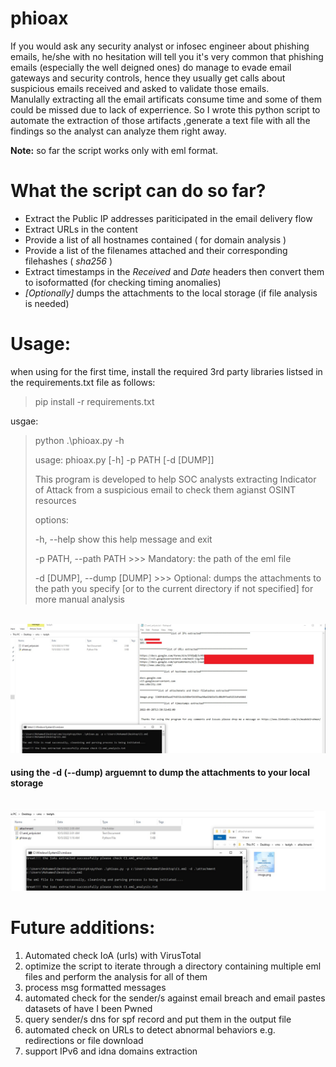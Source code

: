 # phioax
If you would ask any security analyst or infosec engineer about phishing emails, he/she with no hesitation will tell you it's very common that phishing emails (especially the well deigned ones) do manage to evade email gateways and security controls, hence they usually get calls about suspicious emails received and asked to validate those emails.\
Manulally extracting all the email artificats consume time and some of them could be missed due to lack of experrience. So I wrote this python script to automate the extraction of those artifacts ,generate a text file with all the findings so the analyst can analyze them right away.
 

**Note:** so far the script works only with eml format.

# What the script can do so far?
* Extract the Public IP addresses pariticipated in the email delivery flow
* Extract URLs in the content
* Provide a list of all hostnames contained ( for domain analysis )
* Provide a list of the filenames attached and their corresponding filehashes ( *sha256* )
* Extract timestamps in the *Received* and *Date* headers then convert them to isoformatted (for checking timing anomalies)
* *[Optionally]* dumps the attachments to the local storage (if file analysis is needed)

# Usage:
when using for the first time, install the required 3rd party libraries listsed in the requirements.txt file as follows:
>pip install -r requirements.txt

usgae:
>python .\phioax.py -h
>
>usage: phioax.py [-h] -p PATH [-d [DUMP]]
>
>This program is developed to help SOC analysts extracting Indicator of Attack from
>a suspicious email to check them agianst  OSINT resources
>
>options:
>
>  -h, --help            show this help message and exit
>
>  -p PATH, --path PATH >>> Mandatory: the path of the eml file
>
>  -d [DUMP], --dump [DUMP]
>                       >>> Optional: dumps the attachments to the path you specify
> [or to the current directory if not specified] for more manual analysis
  
\
![](test1.jpg) 

#### using the -d (--dump) arguemnt to dump the attachments to your local storage  
\
![](test2.jpg)  

# Future additions:
1) Automated check IoA (urls) with VirusTotal
2) optimize the script to  iterate through a directory containing multiple eml files and perform the analysis for all of them
3) process msg formatted messages
4) automated check for the sender/s against email breach and email pastes datasets of have I been Pwned
5) query sender/s dns for spf record and put them in the output file 
6) automated check on URLs to detect abnormal behaviors e.g. redirections or file download 
7) support IPv6 and idna domains extraction



